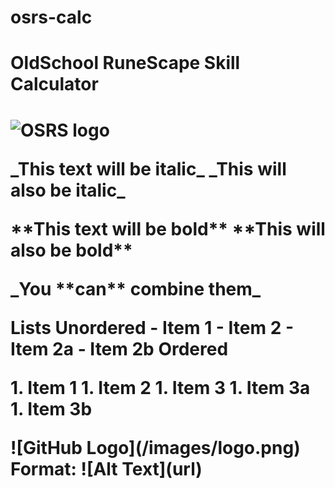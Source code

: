 # osrs-calc

<h1>OldSchool RuneScape Skill Calculator<h1>

![OSRS logo]()

<p>
_This text will be italic_
_This will also be italic_
</p>

<p>
**This text will be bold**
**This will also be bold**
</p>

<p>
_You **can** combine them_
</p>

<p>
Lists
Unordered
- Item 1
- Item 2
  - Item 2a
  - Item 2b
    Ordered
</p>

<p>
1. Item 1
1. Item 2
1. Item 3
   1. Item 3a
   1. Item 3b
</p>

<p>
   ![GitHub Logo](/images/logo.png)
   Format: ![Alt Text](url)
</p>
